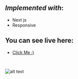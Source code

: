 
## *Implemented with*: 
  - Next js
  - Responsive


## You can see live here:

- [Click Me :)](https://dj-frontend-m-hazara-77.vercel.app/) 

&nbsp;

![alt text](https://res.cloudinary.com/mh77media/image/upload/v1679755924/github/img-37.png)


